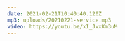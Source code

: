 ```yaml
---
date: 2021-02-21T10:40:40.120Z
mp3: uploads/20210221-service.mp3
video: https://youtu.be/xI_JvxKm3uM
---
```

